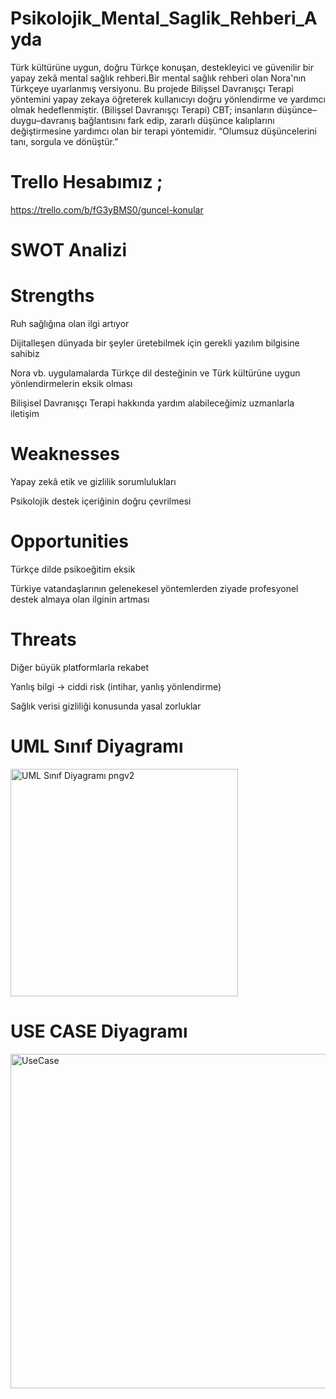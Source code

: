 # Psikolojik_Mental_Saglik_Rehberi_Ayda
Türk kültürüne uygun, doğru Türkçe konuşan, destekleyici ve güvenilir bir yapay zekâ mental sağlık rehberi.Bir mental sağlık rehberi olan Nora'nın Türkçeye uyarlanmış versiyonu. Bu projede Bilişsel Davranışçı Terapi yöntemini yapay zekaya öğreterek kullanıcıyı doğru yönlendirme ve yardımcı olmak hedeflenmiştir. (Bilişsel Davranışçı Terapi) CBT; insanların düşünce–duygu–davranış bağlantısını fark edip, zararlı düşünce kalıplarını değiştirmesine yardımcı olan bir terapi yöntemidir. “Olumsuz düşüncelerini tanı, sorgula ve dönüştür.”
# Trello Hesabımız ;

https://trello.com/b/fG3yBMS0/guncel-konular

# SWOT Analizi
# Strengths

Ruh sağlığına olan ilgi artıyor

Dijitalleşen dünyada bir şeyler üretebilmek için gerekli yazılım bilgisine sahibiz

Nora vb. uygulamalarda Türkçe dil desteğinin ve Türk kültürüne uygun yönlendirmelerin eksik olması

Bilişisel Davranışçı Terapi hakkında yardım alabileceğimiz uzmanlarla iletişim

# Weaknesses

Yapay zekâ etik ve gizlilik sorumlulukları

Psikolojik destek içeriğinin doğru çevrilmesi

# Opportunities

Türkçe dilde psikoeğitim eksik

Türkiye vatandaşlarının gelenekesel yöntemlerden ziyade profesyonel destek almaya olan ilginin artması

# Threats

Diğer büyük platformlarla rekabet

Yanlış bilgi → ciddi risk (intihar, yanlış yönlendirme)

Sağlık verisi gizliliği konusunda yasal zorluklar


# UML Sınıf Diyagramı

<img width="364" alt="UML Sınıf Diyagramı pngv2" src="https://github.com/user-attachments/assets/701e930d-9c32-4359-908a-781f14a08bd1" />

# USE CASE Diyagramı

<img width="535" alt="UseCase" src="https://github.com/user-attachments/assets/00b22d45-8217-445b-ba72-226fb6e14d96" />
